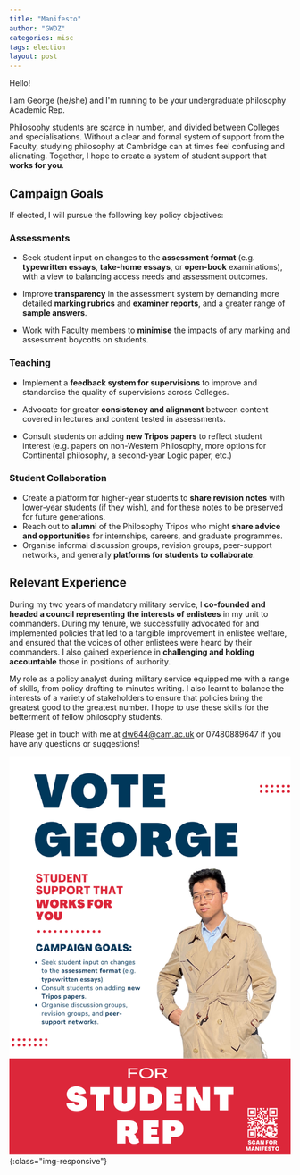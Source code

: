 ```yaml
---
title: "Manifesto"
author: "GWDZ"
categories: misc
tags: election
layout: post
---
```


Hello!

I am George (he/she) and I'm running to be your undergraduate philosophy Academic Rep. 

Philosophy students are scarce in number, and divided between Colleges and specialisations. Without a clear and formal system of support from the Faculty, studying philosophy at Cambridge can at times feel confusing and alienating. Together, I hope to create a system of student support that **works for you**.

## Campaign Goals

If elected, I will pursue the following key policy objectives:

### Assessments

* Seek student input on changes to the **assessment format** (e.g. **typewritten essays**, **take-home essays**, or **open-book** examinations), with a view to balancing access needs and assessment outcomes. 

* Improve **transparency** in the assessment system by demanding more detailed **marking rubrics** and **examiner reports**, and a greater range of **sample answers**.

* Work with Faculty members to **minimise** the impacts of any marking and assessment boycotts on students.

### Teaching

* Implement a **feedback system for supervisions** to improve and standardise the quality of supervisions across Colleges.

* Advocate for greater **consistency and alignment** between content covered in lectures and content tested in assessments.

* Consult students on adding **new Tripos papers** to reflect student interest (e.g. papers on non-Western Philosophy, more options for Continental philosophy, a second-year Logic paper, etc.)

### Student Collaboration

* Create a platform for higher-year students to **share revision notes** with lower-year students (if they wish), and for these notes to be preserved for future generations.
* Reach out to **alumni** of the Philosophy Tripos who might **share advice and opportunities** for internships, careers, and graduate programmes.
* Organise informal discussion groups, revision groups, peer-support networks, and generally **platforms for students to collaborate**.

## Relevant Experience

During my two years of mandatory military service, I **co-founded and headed a council representing the interests of enlistees** in my unit to commanders. During my tenure, we successfully advocated for and implemented policies that led to a tangible improvement in enlistee welfare, and ensured that the voices of other enlistees were heard by their commanders. I also gained experience in **challenging and holding accountable** those in positions of authority.

My role as a policy analyst during military service equipped me with a range of skills, from policy drafting to minutes writing. I also learnt to balance the interests of a variety of stakeholders to ensure that policies bring the greatest good to the greatest number. I hope to use these skills for the betterment of fellow philosophy students.

Please get in touch with me at [dw644@cam.ac.uk](mailto:dw644@cam.ac.uk) or 07480889647 if you have any questions or suggestions!

![image-title-here](../assets/img/Manifesto%20Visual.png){:class="img-responsive"}
